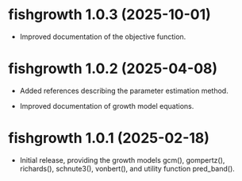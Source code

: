 # fishgrowth 1.0.3 (2025-10-01)

* Improved documentation of the objective function.




# fishgrowth 1.0.2 (2025-04-08)

* Added references describing the parameter estimation method.

* Improved documentation of growth model equations.




# fishgrowth 1.0.1 (2025-02-18)

* Initial release, providing the growth models gcm(), gompertz(), richards(),
  schnute3(), vonbert(), and utility function pred_band().
